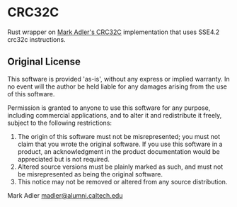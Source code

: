 # CRC32C

Rust wrapper on [Mark Adler's CRC32C](https://stackoverflow.com/questions/17645167/implementing-sse-4-2s-crc32c-in-software)
implementation that uses SSE4.2 crc32c instructions.

## Original License

  This software is provided 'as-is', without any express or implied
  warranty.  In no event will the author be held liable for any damages
  arising from the use of this software.

  Permission is granted to anyone to use this software for any purpose,
  including commercial applications, and to alter it and redistribute it
  freely, subject to the following restrictions:

  1. The origin of this software must not be misrepresented; you must not
     claim that you wrote the original software. If you use this software
     in a product, an acknowledgment in the product documentation would be
     appreciated but is not required.
  2. Altered source versions must be plainly marked as such, and must not be
     misrepresented as being the original software.
  3. This notice may not be removed or altered from any source distribution.

  Mark Adler
  madler@alumni.caltech.edu

